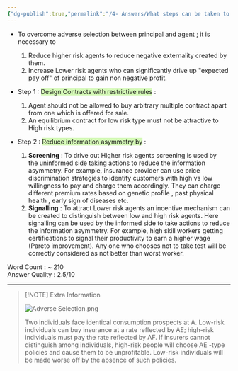 ```yaml
---
{"dg-publish":true,"permalink":"/4- Answers/What steps can be taken to correct problem of adverse selection/"}
---
```




- To overcome adverse selection between principal and agent ; it is necessary to
    
    1. Reduce higher risk agents to reduce negative externality created by them.
    2. Increase Lower risk agents who can significantly drive up "expected pay off" of principal to gain non negative profit.

- Step 1 : <span style="background:#d3f8b6">Design Contracts with restrictive rules</span> :
    
    1. Agent should not be allowed to buy arbitrary multiple contract apart from one which is offered for sale.
    2. An equilibrium contract for low risk type must not be attractive to High risk types.

- Step 2 : <span style="background:#d3f8b6">Reduce information asymmetry by</span> :
    
    1. **Screening** : To drive out Higher risk agents screening is used by the uninformed side taking actions to reduce the information asymmetry. For example, insurance provider can use price discrimination strategies to identify customers with high vs low willingness to pay and charge them accordingly. They can charge different premium rates based on genetic profile , past physical health , early sign of diseases etc.
    2. **Signalling** : To attract Lower risk agents an incentive mechanism can be created to distinguish between low and high risk agents. Here signalling can be used by the informed side to take actions to reduce the information asymmetry. For example, high skill workers getting certifications to signal their productivity to earn a higher wage (Pareto improvement). Any one who chooses not to take test will be correctly considered as not better than worst worker.

Word Count : ~ 210  
Answer Quality : 2.5/10

---

> [!NOTE] Extra Information
> 
> ![Adverse Selection.png](/img/user/0-%20Files/0-%20Images/Adverse%20Selection.png)
> 
> Two individuals face identical consumption prospects at A. Low-risk individuals can buy insurance at a rate reflected by AE; high-risk individuals must pay the rate reflected by AF. If insurers cannot distinguish among individuals, high-risk people will choose AE -type policies and cause them to be unprofitable. Low-risk individuals will be made worse off by the absence of such policies.